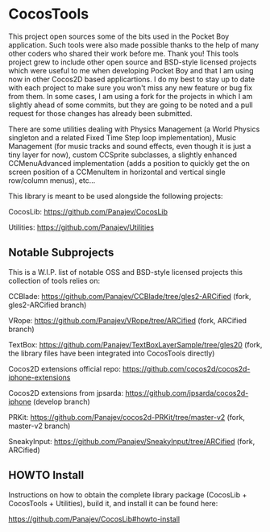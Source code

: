 CocosTools
==========

This project open sources some of the bits used in the Pocket Boy application. Such tools were also made possible thanks to the help of many other coders who shared their work before me. Thank you!
This tools project grew to include other open source and BSD-style licensed projects which were useful to me when developing Pocket Boy and that I am using now in other Cocos2D based applicartions. I do my best to stay up to date with each project to make sure you won't miss any new feature or bug fix from them. In some cases, I am using a fork for the projects in which I am slightly ahead of some commits, but they are going to be noted and a pull request for those changes has already been submitted.

There are some utilities dealing with Physics Management (a World Physics singleton and a related Fixed Time Step loop implementation), Music Management (for music tracks and sound effects, even though it is just a tiny layer for now), custom CCSprite subclasses, a slightly enhanced CCMenuAdvanced implementation (adds a position to quickly get the on screen position of a CCMenuItem in horizontal and vertical single row/column menus), etc...

This library is meant to be used alongside the following projects:

CocosLib: https://github.com/Panajev/CocosLib

Utilities: https://github.com/Panajev/Utilities


Notable Subprojects
-------------------

This is a W.I.P. list of notable OSS and BSD-style licensed projects this collection of tools relies on:

CCBlade: https://github.com/Panajev/CCBlade/tree/gles2-ARCified (fork, gles2-ARCified branch)

VRope: https://github.com/Panajev/VRope/tree/ARCified (fork, ARCified branch)

TextBox: https://github.com/Panajev/TextBoxLayerSample/tree/gles20 (fork, the library files have been integrated into CocosTools directly)

Cocos2D extensions official repo: https://github.com/cocos2d/cocos2d-iphone-extensions

Cocos2D extensions from jpsarda: https://github.com/jpsarda/cocos2d-iphone (develop branch)

PRKit: https://github.com/Panajev/cocos2d-PRKit/tree/master-v2 (fork, master-v2 branch)

SneakyInput: https://github.com/Panajev/SneakyInput/tree/ARCified (fork, ARCified)



HOWTO Install
-------------

Instructions on how to obtain the complete library package (CocosLib + CocosTools + Utilities), build it, and install it can be found here:

https://github.com/Panajev/CocosLib#howto-install

